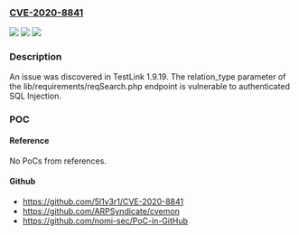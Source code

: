 ### [CVE-2020-8841](https://cve.mitre.org/cgi-bin/cvename.cgi?name=CVE-2020-8841)
![](https://img.shields.io/static/v1?label=Product&message=n%2Fa&color=blue)
![](https://img.shields.io/static/v1?label=Version&message=n%2Fa&color=blue)
![](https://img.shields.io/static/v1?label=Vulnerability&message=n%2Fa&color=brighgreen)

### Description

An issue was discovered in TestLink 1.9.19. The relation_type parameter of the lib/requirements/reqSearch.php endpoint is vulnerable to authenticated SQL Injection.

### POC

#### Reference
No PoCs from references.

#### Github
- https://github.com/5l1v3r1/CVE-2020-8841
- https://github.com/ARPSyndicate/cvemon
- https://github.com/nomi-sec/PoC-in-GitHub

